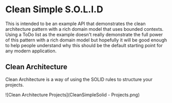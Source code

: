 # Clean Simple S.O.L.I.D

This is intended to be an example API that demonstrates the clean architecture pattern with a rich domain model that uses bounded contexts.
Using a ToDo list as the example doesn't really demonstrate the full power of this pattern with a rich domain model
but hopefully it will be good enough to help people understand why this should be the default starting point for any modern application.

## Clean Architecture

Clean Architecture is a way of using the SOLID rules to structure your projects.

![Clean Architecture Projects](CleanSimpleSolid - Projects.png)
